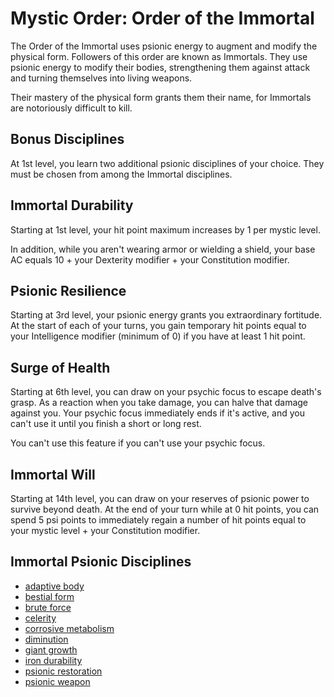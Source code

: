 # Mystic Order: Order of the Immortal
The Order of the Immortal uses psionic energy to augment and modify the physical form. Followers of this order are known as Immortals. They use psionic energy to modify their bodies, strengthening them against attack and turning themselves into living weapons.

Their mastery of the physical form grants them their name, for Immortals are notoriously difficult to kill.

## Bonus Disciplines
At 1st level, you learn two additional psionic disciplines of your choice. They must be chosen from among the Immortal disciplines.

## Immortal Durability
Starting at 1st level, your hit point maximum increases by 1 per mystic level.

In addition, while you aren't wearing armor or wielding a shield, your base AC equals 10 + your Dexterity modifier + your Constitution modifier.

## Psionic Resilience
Starting at 3rd level, your psionic energy grants you extraordinary fortitude. At the start of each of your turns, you gain temporary hit points equal to your Intelligence modifier (minimum of 0) if you have at least 1 hit point.

## Surge of Health
Starting at 6th level, you can draw on your psychic focus to escape death's grasp. As a reaction when you take damage, you can halve that damage against you. Your psychic focus immediately ends if it's active, and you can't use it until you finish a short or long rest.

You can't use this feature if you can't use your psychic focus.

## Immortal Will
Starting at 14th level, you can draw on your reserves of psionic power to survive beyond death. At the end of your turn while at 0 hit points, you can spend 5 psi points to immediately regain a number of hit points equal to your mystic level + your Constitution modifier.

## Immortal Psionic Disciplines

* [adaptive body](../../Magic/Disciplines/adaptive-body.md)
* [bestial form](../../Magic/Disciplines/bestial-form.md)
* [brute force](../../Magic/Disciplines/brute-force.md)
* [celerity](../../Magic/Disciplines/celerity.md)
* [corrosive metabolism](../../Magic/Disciplines/corrosive-meltdown.md)
* [diminution](../../Magic/Disciplines/diminution.md)
* [giant growth](../../Magic/Disciplines/giant-growth.md)
* [iron durability](../../Magic/Disciplines/iron-durability.md)
* [psionic restoration](../../Magic/Disciplines/psionic-restoration.md)
* [psionic weapon](../../Magic/Disciplines/psionic-weapon.md)
